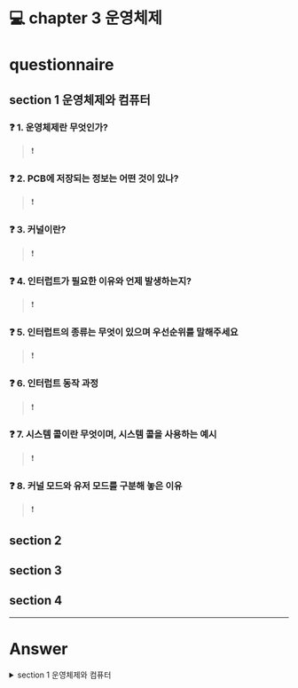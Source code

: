 # 💻 chapter 3 운영체제 

# questionnaire

## section 1 운영체제와 컴퓨터

### ❓ 1. 운영체제란 무엇인가?

> ❗ 

### ❓ 2. PCB에 저장되는 정보는 어떤 것이 있나?

> ❗


### ❓ 3. 커널이란?

> ❗

### ❓ 4. 인터럽트가 필요한 이유와 언제 발생하는지?

> ❗

### ❓ 5. 인터럽트의 종류는 무엇이 있으며 우선순위를 말해주세요

> ❗

### ❓ 6. 인터럽트 동작 과정
> ❗

### ❓ 7. 시스템 콜이란 무엇이며, 시스템 콜을 사용하는 예시

> ❗ 

### ❓ 8. 커널 모드와 유저 모드를 구분해 놓은 이유

> ❗


## section 2

## section 3

## section 4

---

# Answer

<details>
<summary>section 1 운영체제와 컴퓨터</summary>
<div markdown="1">       


### ❓ 1. 운영체제란 무엇인가?

> ❗ 컴퓨터의 하드웨어를 잘 관리해서 효율적으로 사용하기 위한 인터페이스
> ❗ 컴퓨터의 `하드웨어`가 정상적으로 작동하도록 `감시 및 제어`하고, `응용프로그램`에 `하드웨어 자원을 할당 및 배분`하는 프로그램

### ❓ 2. PCB에 저장되는 정보는 어떤 것이 있나?

> ❗프로세스의 현재상태, 프로세스의 고유한 식별자, 프로세스의 우선순위, 프로세스가 적재된 기억장치 부분을 가르키는 포인터, 프로세스에 할당된 자원을 가르키는 포인터, 레지스터 내용을 저장하는 장소 등에 관한 정보를 갖는다.

### ❓ 3. 커널이란?

> ❗프로세스 관리, 메모리 관리, 자원 배분, 저장장치 관리, 시스템 콜와 같은 `운영체제의 핵심적인 기능을 수행`하는 부분

### ❓ 4. 인터럽트가 필요한 이유와 언제 발생하는지?

> ❗CPU와 I/O장치의 속도 차이를 극복하기 위함. 입출력 연산이 CPU명령 수행속도보다 현저히 느리기 때문
> ❗예외 상황이 발생하여 처리가필요한 경우, 하드웨어/소프트웨어은  CPU내에 있는 `인터럽트 라인`을 세팅하여 발생시킴

### ❓ 5. 인터럽트의 종류는 무엇이 있으며 우선순위를 말해주세요

> ❗CPU와 I/O장치의 속도 차이를 극복하기 위함. 입출력 연산이 CPU명령 수행속도보다 현저히 느리기 때문
> ❗외부 인터럽트, 내부 인터럽트, 소프트웨어 인터럽트 내립차순으로 우선순위가 높다.
> 생각해보면 하드웨어가 받쳐주지 못하면 소프트웨어는 무용지물이기 때문.
> 전원 이상(Power fail) > 기계 착오(Machine Check) > 외부 신호(External) > 입출력(I/O) > 명령어 잘못 > 프로그램 검사(Program Check) > SVC(SuperVisor Call)

### ❓ 6. 인터럽트 동작 과정
> ❗- process A 실행 중 디스크에 서 어떤 데이터를 읽어오라는 명령을 받았다고 가정
>   - process A는 `system call`을 통해서 인터럽트를 발생시킴
>   - system call : 커널 영역의 기능을 사용자 모드가 사용 가능하게, 즉 프로세스가 하드웨어에 직접 접근해서 필요한 기능을 사용할 수 있게 해줌
>   - CPU는 현재 진행중인 기계어 코드를 완료함
>   - 현재까지 수행중이던 상태를 해당 process의 `PCB(Process Control Block)`에 저장(수행중이던 memory 주소, 레지스터 값, 하드웨어 상태 등)
>  - PC(Programming Counter, IP)에 다음에 실행할 명령의 주소를 저장함
>   - 인터럽트 백터를 읽고 `ISR(Interrupt Service Routine)` 주소값을 얻어 ISR로 점프하여 루틴을 실행
>   - 해당 코드 실행
>   - 해당 일을 다 처리하면 대피시킨 래지스터 복원
>   - ISR 끝에 IRET 명령어에 의해 인터럽트 해제
>   - IRET 명령어가 실행되면 대피시킨 PC값을 복원하여 이전 실행 위치로 복원

### ❓ 7. 시스템 콜이란 무엇이며, 시스템 콜을 사용하는 예시

> ❗ 유저프로그램이 운영체제의 서비스를 받기 위해 `커널 함수를 호출할 때 사용`하는 인터페이스
> ❗ 유저프로그램이 운영체제의 서비스를 받기 위해 `커널 함수를 호출할 때 사용`

### ❓ 8. 커널 모드와 유저 모드를 구분해 놓은 이유

> ❗ 컴퓨터 자원에 대한 직접 접근을 차단하고 다른 프로그램으로부터 하드웨어를 보호하기 위함
> ❗   - 사용자 모드에서 시스템 콜이나 라이브러리 함수를 통해 I/O 요청 커널 모드로 전환 후 커널의 I/O 관리자에 의해 장치 드라이버에 요청
>   - 장치 드라이버에서 받은 값을 커널에 전달
>   -  받은 값을 커널이 사용자에게 전달
>   - 사용자 모드로 전환

  
</div>
</details>
